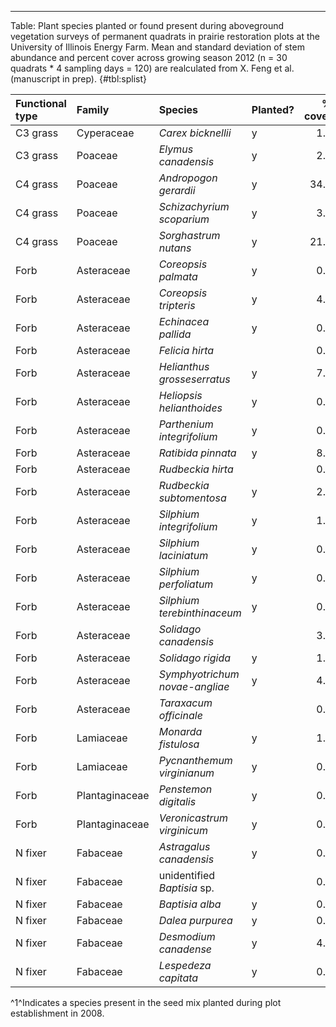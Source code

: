 
***

Table: Plant species planted or found present during aboveground vegetation surveys of permanent quadrats in prairie restoration plots at the University of Illinois Energy Farm. Mean and standard deviation of stem abundance and percent cover across growing season 2012 (n = 30 quadrats * 4 sampling days = 120) are realculated from X. Feng et al. (manuscript in prep). {#tbl:splist}

|Functional type |Family         |Species                        |Planted? | % cover|   sd|
|:---------------|:--------------|:------------------------------|:--------|-------:|----:|
|C3 grass        |Cyperaceae     |*Carex bicknellii*             |y        |     1.4|  2.3|
|C3 grass        |Poaceae        |*Elymus canadensis*            |y        |     2.2|  3.4|
|C4 grass        |Poaceae        |*Andropogon gerardii*          |y        |    34.3| 13.7|
|C4 grass        |Poaceae        |*Schizachyrium scoparium*      |y        |     3.0|  3.4|
|C4 grass        |Poaceae        |*Sorghastrum nutans*           |y        |    21.2| 10.5|
|Forb            |Asteraceae     |*Coreopsis palmata*            |y        |     0.1|  0.5|
|Forb            |Asteraceae     |*Coreopsis tripteris*          |y        |     4.9|  6.1|
|Forb            |Asteraceae     |*Echinacea pallida*            |y        |     0.1|  0.4|
|Forb            |Asteraceae     |*Felicia hirta*                |         |     0.3|  0.8|
|Forb            |Asteraceae     |*Helianthus grosseserratus*    |y        |     7.2|  8.2|
|Forb            |Asteraceae     |*Heliopsis helianthoides*      |y        |     0.1|  0.3|
|Forb            |Asteraceae     |*Parthenium integrifolium*     |y        |     0.4|  1.2|
|Forb            |Asteraceae     |*Ratibida pinnata*             |y        |     8.3|  5.4|
|Forb            |Asteraceae     |*Rudbeckia hirta*              |         |     0.0|  0.2|
|Forb            |Asteraceae     |*Rudbeckia subtomentosa*       |y        |     2.9|  4.2|
|Forb            |Asteraceae     |*Silphium integrifolium*       |y        |     1.6|  2.8|
|Forb            |Asteraceae     |*Silphium laciniatum*          |y        |     0.2|  0.8|
|Forb            |Asteraceae     |*Silphium perfoliatum*         |y        |     0.5|  2.0|
|Forb            |Asteraceae     |*Silphium terebinthinaceum*    |y        |     0.1|  0.7|
|Forb            |Asteraceae     |*Solidago canadensis*          |         |     3.2|  6.4|
|Forb            |Asteraceae     |*Solidago rigida*              |y        |     1.3|  2.7|
|Forb            |Asteraceae     |*Symphyotrichum novae-angliae* |y        |     4.0|  3.8|
|Forb            |Asteraceae     |*Taraxacum officinale*         |         |     0.1|  0.5|
|Forb            |Lamiaceae      |*Monarda fistulosa*            |y        |     1.0|  2.0|
|Forb            |Lamiaceae      |*Pycnanthemum virginianum*     |y        |     0.6|  0.8|
|Forb            |Plantaginaceae |*Penstemon digitalis*          |y        |     0.5|  2.2|
|Forb            |Plantaginaceae |*Veronicastrum virginicum*     |y        |     0.2|  0.8|
|N fixer         |Fabaceae       |*Astragalus canadensis*        |y        |     0.0|  0.2|
|N fixer         |Fabaceae       |unidentified *Baptisia* sp.    |         |     0.1|  0.4|
|N fixer         |Fabaceae       |*Baptisia alba*                |y        |     0.7|  1.5|
|N fixer         |Fabaceae       |*Dalea purpurea*               |y        |     0.2|  0.6|
|N fixer         |Fabaceae       |*Desmodium canadense*          |y        |     4.8|  5.7|
|N fixer         |Fabaceae       |*Lespedeza capitata*           |y        |     0.2|  0.5|


^1^Indicates a species present in the seed mix planted during plot establishment in 2008.
